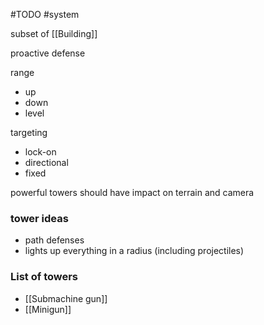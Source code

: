 #TODO 
#system 

subset of [[Building]]

proactive defense

range
- up 
- down
- level

targeting
- lock-on
- directional
- fixed

powerful towers should have impact on terrain and camera

### tower ideas
- path defenses
- lights up everything in a radius (including projectiles)

### List of towers
- [[Submachine gun]]
- [[Minigun]]